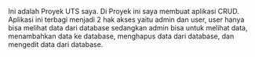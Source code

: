 Ini adalah Proyek UTS saya. Di Proyek ini saya membuat aplikasi CRUD. Aplikasi ini terbagi menjadi 2 hak akses yaitu admin dan user, user hanya bisa melihat data dari database
sedangkan admin bisa untuk melihat data, menambahkan data ke database, menghapus data dari database, dan mengedit data dari database.

